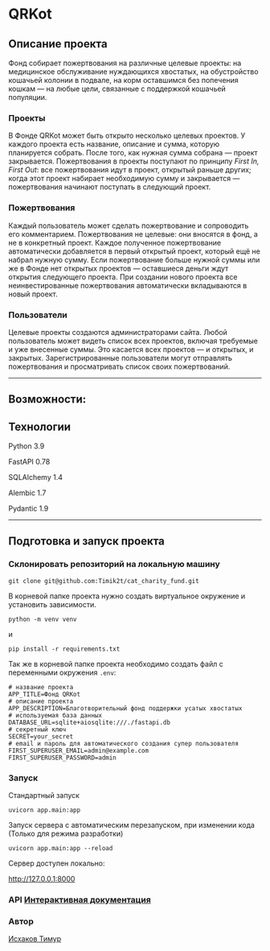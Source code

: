 # QRKot

## Описание проекта

Фонд собирает пожертвования на различные целевые проекты: на медицинское обслуживание нуждающихся хвостатых,
на обустройство кошачьей колонии в подвале,
на корм оставшимся без попечения кошкам — на любые цели, связанные с поддержкой кошачьей популяции.

### Проекты
В Фонде QRKot может быть открыто несколько целевых проектов.
У каждого проекта есть название, описание и сумма, которую планируется собрать.
После того, как нужная сумма собрана — проект закрывается.
Пожертвования в проекты поступают по принципу *First In, First Out*: все пожертвования идут в проект,
открытый раньше других; когда этот проект набирает необходимую сумму и закрывается — пожертвования начинают поступать в следующий проект.
### Пожертвования
Каждый пользователь может сделать пожертвование и сопроводить его комментарием. Пожертвования не целевые: они вносятся в фонд, а не в конкретный проект. Каждое полученное пожертвование автоматически добавляется в первый открытый проект, который ещё не набрал нужную сумму. Если пожертвование больше нужной суммы или же в Фонде нет открытых проектов — оставшиеся деньги ждут открытия следующего проекта. При создании нового проекта все неинвестированные пожертвования автоматически вкладываются в новый проект.
### Пользователи
Целевые проекты создаются администраторами сайта. 
Любой пользователь может видеть список всех проектов, включая требуемые и уже внесенные суммы.
Это касается всех проектов — и открытых, и закрытых.
Зарегистрированные пользователи могут отправлять пожертвования и просматривать список своих пожертвований.
___ 

## Возможности:


## Технологии

Python 3.9

FastAPI 0.78

SQLAlchemy 1.4

Alembic 1.7

Pydantic 1.9
___

## Подготовка и запуск проекта

### Склонировать репозиторий на локальную машину

```
git clone git@github.com:Timik2t/cat_charity_fund.git
```

В корневой папке проекта нужно создать виртуальное окружение и установить зависимости.

```
python -m venv venv
```

и

```
pip install -r requirements.txt
```
Так же в корневой папке проекта необходимо создать файл с переменными окружения `.env`:

```
# название проекта
APP_TITLE=Фонд QRKot
# описание проекта
APP_DESCRIPTION=Благотворительный фонд поддержки усатых хвостатых
# используемая база данных
DATABASE_URL=sqlite+aiosqlite:///./fastapi.db
# секретный ключ
SECRET=your_secret
# email и пароль для автоматического создания супер пользователя
FIRST_SUPERUSER_EMAIL=admin@example.com
FIRST_SUPERUSER_PASSWORD=admin
```

### Запуск

Стандартный запуск
```
uvicorn app.main:app 
```

Запуск сервера с автоматическим перезапуском, при изменении кода (Только для режима разработки)
```
uvicorn app.main:app --reload
```
Сервер доступен локально:

http://127.0.0.1:8000

### API [Интерактивная документация](http://127.0.0.1:8000/swagger "Swagger")


### Автор

[Исхаков Тимур](https://github.com/Timik2t "GitHub аккаунт")